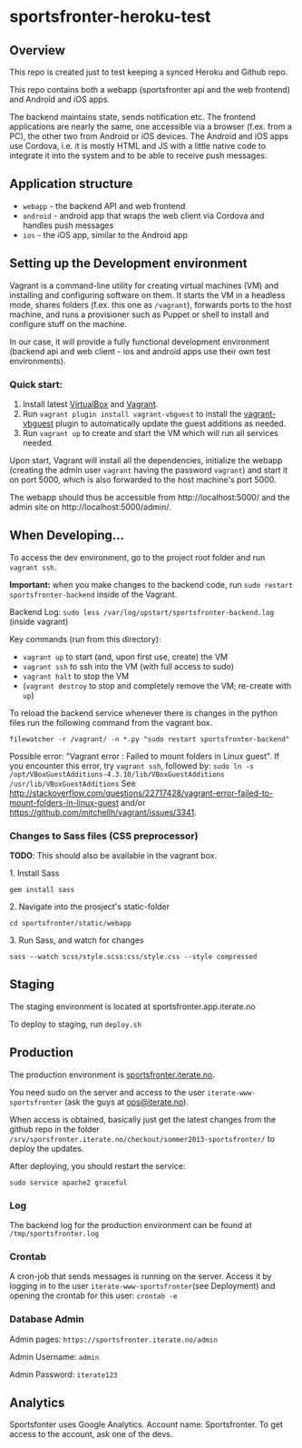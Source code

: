 sportsfronter-heroku-test
========================

Overview
--------

This repo is created just to test keeping a synced Heroku and Github repo.

This repo contains both a webapp (sportsfronter api and the web frontend) and Android and iOS apps. 

The backend maintains state, sends notification etc. The frontend applications are nearly
the same, one accessible via a browser (f.ex. from a PC), the other two from Android or iOS
devices. The Android and iOS apps use Cordova, i.e. it is mostly HTML and JS with a little
native code to integrate it into the system and to be able to receive push messages.


Application structure
---------------------

* `webapp` - the backend API and web frontend
* `android` - android app that wraps the web client via Cordova and handles push messages
* `ios` - the iOS app, similar to the Android app


Setting up the Development environment
--------------------------------------

Vagrant is a command-line utility for creating virtual machines (VM) and installing and configuring software on them. 
It starts the VM in a headless mode, shares folders (f.ex. this one as `/vagrant`), forwards ports to the host machine, 
and runs a provisioner such as Puppet or shell to install and configure stuff on the machine.

In our case, it will provide a fully functional development environment 
(backend api and web client - ios and android apps use their own test environments).


### Quick start:

1. Install latest [VirtualBox](https://www.virtualbox.org/wiki/Downloads) and [Vagrant](http://downloads.vagrantup.com/).
2. Run `vagrant plugin install vagrant-vbguest` to install the [vagrant-vbguest](https://github.com/dotless-de/vagrant-vbguest) plugin to automatically update the guest additions as needed.
3. Run `vagrant up` to create and start the VM which will run all services needed.

Upon start, Vagrant will install all the dependencies, initialize the webapp
(creating the admin user `vagrant` having the password `vagrant`) and start
it on port 5000, which is also forwarded to the host machine's port 5000.

The webapp should thus be accessible from http://localhost:5000/ and the admin site on http://localhost:5000/admin/.


When Developing…
-----------------

To access the dev environment, go to the project root folder and run `vagrant ssh`.

**Important:** when you make changes to the backend code, run `sudo restart sportsfronter-backend` inside of the Vagrant.

Backend Log: `sudo less /var/log/upstart/sportsfronter-backend.log` (inside vagrant)


Key commands (run from this directory):

* `vagrant up` to start (and, upon first use, create) the VM
* `vagrant ssh` to ssh into the VM (with full access to sudo)
* `vagrant halt` to stop the VM
* (`vagrant destroy` to stop and completely remove the VM; re-create with `up`)


To reload the backend service whenever there is changes in the python files run the following command from the vagrant box.
    
    filewatcher -r /vagrant/ -n *.py "sudo restart sportsfronter-backend"

Possible error: "Vagrant error : Failed to mount folders in Linux guest". If you encounter this error, try `vagrant ssh`, followed by:
`sudo ln -s /opt/VBoxGuestAdditions-4.3.10/lib/VBoxGuestAdditions /usr/lib/VBoxGuestAdditions`
See http://stackoverflow.com/questions/22717428/vagrant-error-failed-to-mount-folders-in-linux-guest and/or https://github.com/mitchellh/vagrant/issues/3341.



### Changes to Sass files (CSS preprocessor)

**TODO**: This should also be available in the vagrant box.

1\. Install Sass

    gem install sass

2\. Navigate into the prosject's static-folder

    cd sportsfronter/static/webapp

3\. Run Sass, and watch for changes

    sass --watch scss/style.scss:css/style.css --style compressed


Staging
-------

The staging environment is located at sportsfronter.app.iterate.no

To deploy to staging, run `deploy.sh`


Production
----------

The production environment is [sportsfronter.iterate.no](http://sportsfronter.iterate.no).

You need sudo on the server and access to the user `iterate-www-sportsfronter` (ask the guys at ops@iterate.no).

When access is obtained, basically just get the latest changes from the github repo in the folder
`/srv/sporsfronter.iterate.no/checkout/sommer2013-sportsfronter/` to deploy the updates.

After deploying, you should restart the service:

	sudo service apache2 graceful

### Log

The backend log for the production environment can be found at `/tmp/sportsfronter.log`


### Crontab

A cron-job that sends messages is running on the server. Access it by logging in to the user `iterate-www-sportsfronter`(see Deployment) and opening the crontab for this user: `crontab -e`


### Database Admin

Admin pages: `https://sportsfronter.iterate.no/admin`

Admin Username: `admin`

Admin Password: `iterate123`


Analytics
---------
Sportsfonter uses Google Analytics. Account name: Sportsfronter. To get access to the account, ask one of the devs.


